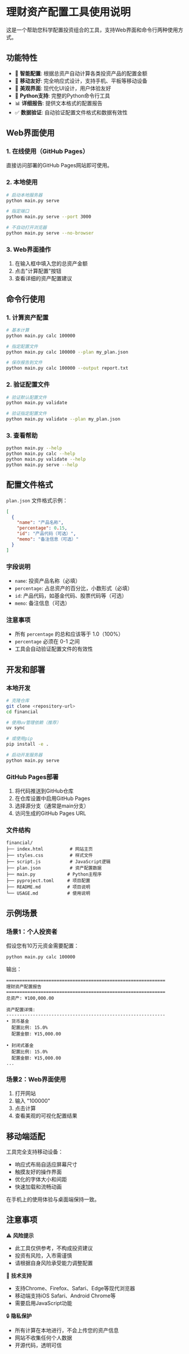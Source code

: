 # 理财资产配置工具使用说明

这是一个帮助您科学配置投资组合的工具，支持Web界面和命令行两种使用方式。

## 功能特性

- 🎯 **智能配置**: 根据总资产自动计算各类投资产品的配置金额
- 📱 **移动友好**: 完全响应式设计，支持手机、平板等移动设备
- 🎨 **美观界面**: 现代化UI设计，用户体验友好
- 🐍 **Python支持**: 完整的Python命令行工具
- 📊 **详细报告**: 提供文本格式的配置报告
- ✅ **数据验证**: 自动验证配置文件格式和数据有效性

## Web界面使用

### 1. 在线使用（GitHub Pages）
直接访问部署的GitHub Pages网站即可使用。

### 2. 本地使用
```bash
# 启动本地服务器
python main.py serve

# 指定端口
python main.py serve --port 3000

# 不自动打开浏览器
python main.py serve --no-browser
```

### 3. Web界面操作
1. 在输入框中填入您的总资产金额
2. 点击"计算配置"按钮
3. 查看详细的资产配置建议

## 命令行使用

### 1. 计算资产配置
```bash
# 基本计算
python main.py calc 100000

# 指定配置文件
python main.py calc 100000 --plan my_plan.json

# 保存报告到文件
python main.py calc 100000 --output report.txt
```

### 2. 验证配置文件
```bash
# 验证默认配置文件
python main.py validate

# 验证指定配置文件
python main.py validate --plan my_plan.json
```

### 3. 查看帮助
```bash
python main.py --help
python main.py calc --help
python main.py validate --help
python main.py serve --help
```

## 配置文件格式

`plan.json` 文件格式示例：
```json
[
  {
    "name": "产品名称",
    "percentage": 0.15,
    "id": "产品代码（可选）",
    "memo": "备注信息（可选）"
  }
]
```

### 字段说明
- `name`: 投资产品名称（必填）
- `percentage`: 占总资产的百分比，小数形式（必填）
- `id`: 产品代码，如基金代码、股票代码等（可选）
- `memo`: 备注信息（可选）

### 注意事项
- 所有 `percentage` 的总和应该等于 1.0（100%）
- `percentage` 必须在 0-1 之间
- 工具会自动验证配置文件的有效性

## 开发和部署

### 本地开发
```bash
# 克隆仓库
git clone <repository-url>
cd financial

# 使用uv管理依赖（推荐）
uv sync

# 或使用pip
pip install -e .

# 启动开发服务器
python main.py serve
```

### GitHub Pages部署
1. 将代码推送到GitHub仓库
2. 在仓库设置中启用GitHub Pages
3. 选择源分支（通常是main分支）
4. 访问生成的GitHub Pages URL

### 文件结构
```
financial/
├── index.html          # 网站主页
├── styles.css          # 样式文件
├── script.js           # JavaScript逻辑
├── plan.json           # 资产配置数据
├── main.py            # Python主程序
├── pyproject.toml     # 项目配置
├── README.md          # 项目说明
└── USAGE.md           # 使用说明
```

## 示例场景

### 场景1：个人投资者
假设您有10万元资金需要配置：
```bash
python main.py calc 100000
```
输出：
```
============================================================
理财资产配置报告
============================================================
总资产: ¥100,000.00

资产配置详情:
------------------------------------------------------------
• 货币基金
  配置比例: 15.0%
  配置金额: ¥15,000.00

• 封闭式基金
  配置比例: 15.0%
  配置金额: ¥15,000.00
...
```

### 场景2：Web界面使用
1. 打开网站
2. 输入 "100000"
3. 点击计算
4. 查看美观的可视化配置结果

## 移动端适配

工具完全支持移动设备：
- 响应式布局自适应屏幕尺寸
- 触摸友好的操作界面
- 优化的字体大小和间距
- 快速加载和流畅动画

在手机上的使用体验与桌面端保持一致。

## 注意事项

⚠️ **风险提示**
- 此工具仅供参考，不构成投资建议
- 投资有风险，入市需谨慎
- 请根据自身风险承受能力调整配置

📱 **技术支持**
- 支持Chrome、Firefox、Safari、Edge等现代浏览器
- 移动端支持iOS Safari、Android Chrome等
- 需要启用JavaScript功能

🔒 **隐私保护**
- 所有计算在本地进行，不会上传您的资产信息
- 网站不收集任何个人数据
- 开源代码，透明可信
